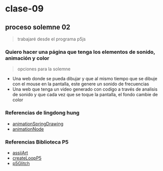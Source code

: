 # clase-09
## proceso solemne 02
> trabajaré desde el programa p5js
### Quiero hacer una página que tenga los elementos de sonido, animación y color
> opciones para la solemne
* Una web donde se pueda dibujar y que al mismo tiempo que se dibuje con el mouse en la pantalla, este genere un sonido de frecuencias
* Una web que tenga un video generado con codigo a través de analisis de sonido y que cada vez que se toque la pantalla, el fondo cambie de color
### Referencias de lingdong hung
* [animationSpringDrawing](https://editor.p5js.org/lingdong/sketches/R2WikUz_C)
* [animationNode](https://editor.p5js.org/lingdong/sketches/xIELTdGwE)
### Referencias Biblioteca P5
* [assiiArt](https://www.tetoki.eu/asciiart/)
* [createLoopP5](https://www.npmjs.com/package/p5.createloop)
* [p5Glitch](https://p5.glitch.me/)
